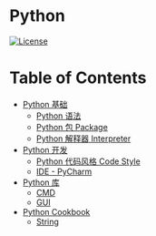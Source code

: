 # Python

[![License](https://img.shields.io/badge/license-Apache%202-4EB1BA.svg)](https://www.apache.org/licenses/LICENSE-2.0.html)

Table of Contents
=================

   * [<a href="PyBasics/README.md">Python 基础</a>](#python-基础)
      * [<a href="PyBasics/Grammar.md">Python 语法</a>](#python-语法)
      * [<a href="PyBasics/Grammar.md">Python 包 Package</a>](#python-包-package)
      * [<a href="PyBasics/Package.md">Python 解释器 Interpreter</a>](#python-解释器-interpreter)
   * [<a href="PyDev/README.md">Python 开发</a>](#python-开发)
      * [<a href="_dev/CodeStyle.md">Python 代码风格 Code Style</a>](#python-代码风格-code-style)
      * [<a href="_dev/PyCharm.md">IDE - PyCharm</a>](#ide---pycharm)
   * [<a href="PyLibs/README.md">Python 库</a>](#python-库)
      * [CMD](#cmd)
      * [GUI](#gui)
   * [Python Cookbook](#python-cookbook)
      * [<a href="PyCookbook/String.md">String</a>](#string)